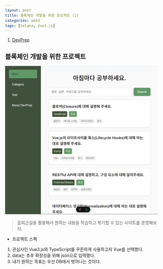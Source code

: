 ```yaml
---
layout: post
title: 블록체인 개발을 위한 프로젝트 (1)
categories: web3
tags: [Solana, Vue3.js]
---
```


1. [DevPrep](#블록체인-개발을-위한-프로젝트)

## 블록체인 개발을 위한 프로젝트

![초기이미지](/_posts/image.png)

> 출퇴근길을 활용해서 원하는 내용을 학습하고 복기할 수 있는 사이트를 운영해보자.

- 프로젝트 스펙
1. 관심사인 Vue3.js와 TypeScript를 꾸준하게 사용하고자 Vue를 선택했다.
2. data는 추후 확장성을 위해 json으로 입력했다.
3. 내가 원하는 목표는 우선 DB에서 벗어나는 것이다.
